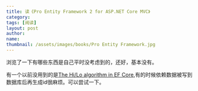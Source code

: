 ```yaml
---
title: 读《Pro Entity Framework 2 for ASP.NET Core MVC》 
category:  
tags: [阅读]  
layout: post  
author:  
name: 
thumbnail: /assets/images/books/Pro Entity Framework.jpg
---
```


浏览了一下有哪些东西是自己平时没考虑到的，还好，基本没有。

有一个以前没用到的是[The Hi/Lo algorithm in EF Core](https://docs.microsoft.com/en-us/dotnet/standard/microservices-architecture/microservice-ddd-cqrs-patterns/infrastructure-persistence-layer-implemenation-entity-framework-core#the-hilo-algorithm-in-ef-core),有的时候依赖数据被写到数据库后再生成id很麻烦。可以尝试一下。
